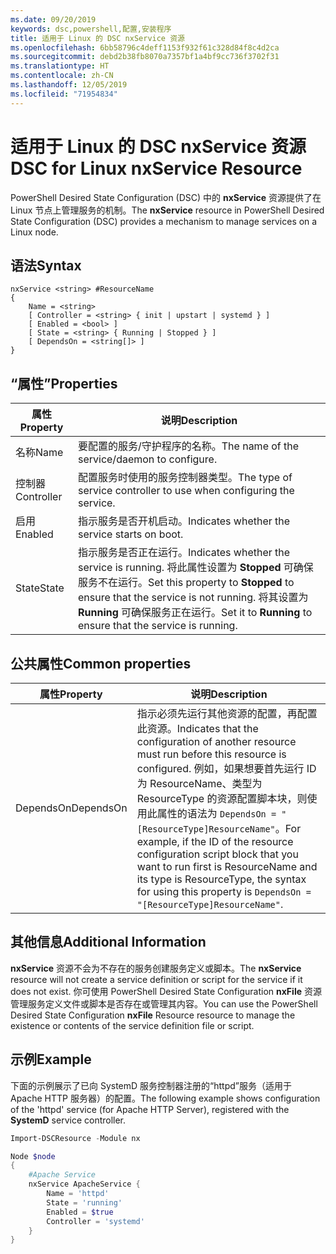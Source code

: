 ```yaml
---
ms.date: 09/20/2019
keywords: dsc,powershell,配置,安装程序
title: 适用于 Linux 的 DSC nxService 资源
ms.openlocfilehash: 6bb58796c4deff1153f932f61c328d84f8c4d2ca
ms.sourcegitcommit: debd2b38fb8070a7357bf1a4bf9cc736f3702f31
ms.translationtype: HT
ms.contentlocale: zh-CN
ms.lasthandoff: 12/05/2019
ms.locfileid: "71954834"
---
```

# <a name="dsc-for-linux-nxservice-resource"></a><span data-ttu-id="f2ef9-103">适用于 Linux 的 DSC nxService 资源</span><span class="sxs-lookup"><span data-stu-id="f2ef9-103">DSC for Linux nxService Resource</span></span>

<span data-ttu-id="f2ef9-104">PowerShell Desired State Configuration (DSC) 中的 **nxService** 资源提供了在 Linux 节点上管理服务的机制。</span><span class="sxs-lookup"><span data-stu-id="f2ef9-104">The **nxService** resource in PowerShell Desired State Configuration (DSC) provides a mechanism to manage services on a Linux node.</span></span>

## <a name="syntax"></a><span data-ttu-id="f2ef9-105">语法</span><span class="sxs-lookup"><span data-stu-id="f2ef9-105">Syntax</span></span>

```Syntax
nxService <string> #ResourceName
{
    Name = <string>
    [ Controller = <string> { init | upstart | systemd } ]
    [ Enabled = <bool> ]
    [ State = <string> { Running | Stopped } ]
    [ DependsOn = <string[]> ]
}
```

## <a name="properties"></a><span data-ttu-id="f2ef9-106">“属性”</span><span class="sxs-lookup"><span data-stu-id="f2ef9-106">Properties</span></span>

|<span data-ttu-id="f2ef9-107">属性</span><span class="sxs-lookup"><span data-stu-id="f2ef9-107">Property</span></span> |<span data-ttu-id="f2ef9-108">说明</span><span class="sxs-lookup"><span data-stu-id="f2ef9-108">Description</span></span> |
|---|---|
|<span data-ttu-id="f2ef9-109">名称</span><span class="sxs-lookup"><span data-stu-id="f2ef9-109">Name</span></span> |<span data-ttu-id="f2ef9-110">要配置的服务/守护程序的名称。</span><span class="sxs-lookup"><span data-stu-id="f2ef9-110">The name of the service/daemon to configure.</span></span> |
|<span data-ttu-id="f2ef9-111">控制器</span><span class="sxs-lookup"><span data-stu-id="f2ef9-111">Controller</span></span> |<span data-ttu-id="f2ef9-112">配置服务时使用的服务控制器类型。</span><span class="sxs-lookup"><span data-stu-id="f2ef9-112">The type of service controller to use when configuring the service.</span></span> |
|<span data-ttu-id="f2ef9-113">启用</span><span class="sxs-lookup"><span data-stu-id="f2ef9-113">Enabled</span></span> |<span data-ttu-id="f2ef9-114">指示服务是否开机启动。</span><span class="sxs-lookup"><span data-stu-id="f2ef9-114">Indicates whether the service starts on boot.</span></span> |
|<span data-ttu-id="f2ef9-115">State</span><span class="sxs-lookup"><span data-stu-id="f2ef9-115">State</span></span> |<span data-ttu-id="f2ef9-116">指示服务是否正在运行。</span><span class="sxs-lookup"><span data-stu-id="f2ef9-116">Indicates whether the service is running.</span></span> <span data-ttu-id="f2ef9-117">将此属性设置为 **Stopped** 可确保服务不在运行。</span><span class="sxs-lookup"><span data-stu-id="f2ef9-117">Set this property to **Stopped** to ensure that the service is not running.</span></span> <span data-ttu-id="f2ef9-118">将其设置为 **Running** 可确保服务正在运行。</span><span class="sxs-lookup"><span data-stu-id="f2ef9-118">Set it to **Running** to ensure that the service is running.</span></span> |

## <a name="common-properties"></a><span data-ttu-id="f2ef9-119">公共属性</span><span class="sxs-lookup"><span data-stu-id="f2ef9-119">Common properties</span></span>

|<span data-ttu-id="f2ef9-120">属性</span><span class="sxs-lookup"><span data-stu-id="f2ef9-120">Property</span></span> |<span data-ttu-id="f2ef9-121">说明</span><span class="sxs-lookup"><span data-stu-id="f2ef9-121">Description</span></span> |
|---|---|
|<span data-ttu-id="f2ef9-122">DependsOn</span><span class="sxs-lookup"><span data-stu-id="f2ef9-122">DependsOn</span></span> |<span data-ttu-id="f2ef9-123">指示必须先运行其他资源的配置，再配置此资源。</span><span class="sxs-lookup"><span data-stu-id="f2ef9-123">Indicates that the configuration of another resource must run before this resource is configured.</span></span> <span data-ttu-id="f2ef9-124">例如，如果想要首先运行 ID 为 ResourceName、类型为 ResourceType 的资源配置脚本块，则使用此属性的语法为 `DependsOn = "[ResourceType]ResourceName"`。</span><span class="sxs-lookup"><span data-stu-id="f2ef9-124">For example, if the ID of the resource configuration script block that you want to run first is ResourceName and its type is ResourceType, the syntax for using this property is `DependsOn = "[ResourceType]ResourceName"`.</span></span> |

## <a name="additional-information"></a><span data-ttu-id="f2ef9-125">其他信息</span><span class="sxs-lookup"><span data-stu-id="f2ef9-125">Additional Information</span></span>

<span data-ttu-id="f2ef9-126">**nxService** 资源不会为不存在的服务创建服务定义或脚本。</span><span class="sxs-lookup"><span data-stu-id="f2ef9-126">The **nxService** resource will not create a service definition or script for the service if it does not exist.</span></span> <span data-ttu-id="f2ef9-127">你可使用 PowerShell Desired State Configuration **nxFile** 资源管理服务定义文件或脚本是否存在或管理其内容。</span><span class="sxs-lookup"><span data-stu-id="f2ef9-127">You can use the PowerShell Desired State Configuration **nxFile** Resource resource to manage the existence or contents of the service definition file or script.</span></span>

## <a name="example"></a><span data-ttu-id="f2ef9-128">示例</span><span class="sxs-lookup"><span data-stu-id="f2ef9-128">Example</span></span>

<span data-ttu-id="f2ef9-129">下面的示例展示了已向 SystemD  服务控制器注册的“httpd”服务（适用于 Apache HTTP 服务器）的配置。</span><span class="sxs-lookup"><span data-stu-id="f2ef9-129">The following example shows configuration of the 'httpd' service (for Apache HTTP Server), registered with the **SystemD** service controller.</span></span>

```powershell
Import-DSCResource -Module nx

Node $node
{
    #Apache Service
    nxService ApacheService {
        Name = 'httpd'
        State = 'running'
        Enabled = $true
        Controller = 'systemd'
    }
}
```